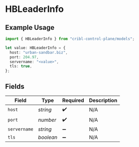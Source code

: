 # HBLeaderInfo

## Example Usage

```typescript
import { HBLeaderInfo } from "cribl-control-plane/models";

let value: HBLeaderInfo = {
  host: "urban-sandbar.biz",
  port: 204.97,
  servername: "<value>",
  tls: true,
};
```

## Fields

| Field              | Type               | Required           | Description        |
| ------------------ | ------------------ | ------------------ | ------------------ |
| `host`             | *string*           | :heavy_check_mark: | N/A                |
| `port`             | *number*           | :heavy_check_mark: | N/A                |
| `servername`       | *string*           | :heavy_minus_sign: | N/A                |
| `tls`              | *boolean*          | :heavy_minus_sign: | N/A                |